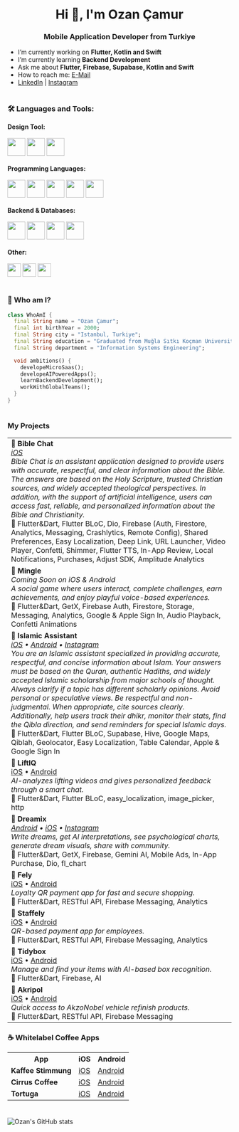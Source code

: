 <h1 align="center">Hi 👋, I'm Ozan Çamur</h1>
<h3 align="center">Mobile Application Developer from Turkiye</h3>

- I’m currently working on **Flutter, Kotlin and Swift**
- I’m currently learning **Backend Development**
- Ask me about **Flutter, Firebase, Supabase, Kotlin and Swift**
- How to reach me: [E-Mail](mailto:ozancamur1006@gmail.com)
- [LinkedIn](https://www.linkedin.com/in/ozancamur/) | [Instagram](https://www.instagram.com/ozancamur_dev/)
<!--[![Top Langs](https://github-readme-stats.vercel.app/api/top-langs/?username=ozancamur&layout=compact)](https://github.com/anuraghazra/github-readme-stats)-->

#

### 🛠️ Languages and Tools:
<p align="left">
<strong>Design Tool:</strong><br/><br/>
  <img src="https://cdn.jsdelivr.net/gh/devicons/devicon/icons/figma/figma-original.svg" width="40" height="40"/>
  <img src="https://img.shields.io/badge/Motiff-AI-%23000000?style=for-the-badge&logo=data:image/svg+xml;base64,&logoColor=white" height="40"/> <!-- Özel logo yok, text badge -->
  <img src="https://img.shields.io/badge/Canva-00C4CC?style=for-the-badge&logo=Canva&logoColor=white" height="40"/>
<br/><br/>
<strong>Programming Languages:</strong><br/><br/>
  <img src="https://cdn.jsdelivr.net/gh/devicons/devicon/icons/flutter/flutter-original.svg" width="40" height="40"/>
  <img src="https://cdn.jsdelivr.net/gh/devicons/devicon/icons/dart/dart-original.svg" width="40" height="40"/>
  <img src="https://cdn.jsdelivr.net/gh/devicons/devicon/icons/kotlin/kotlin-original.svg" width="40" height="40"/>
  <img src="https://cdn.jsdelivr.net/gh/devicons/devicon/icons/swift/swift-original.svg" width="40" height="40"/>
  <img src="https://cdn.jsdelivr.net/gh/devicons/devicon/icons/javascript/javascript-original.svg" width="40" height="40"/>
<br/><br/>
<strong>Backend & Databases:</strong><br/><br/>
  <img src="https://cdn.jsdelivr.net/gh/devicons/devicon/icons/firebase/firebase-plain.svg" width="40" height="40"/>
  <img src="https://cdn.jsdelivr.net/gh/devicons/devicon/icons/postgresql/postgresql-original.svg" width="40" height="40"/>
  <img src="https://cdn.jsdelivr.net/gh/devicons/devicon/icons/nodejs/nodejs-original.svg" width="40" height="40"/>
  <img src="https://img.shields.io/badge/Supabase-3ECF8E?style=for-the-badge&logo=supabase&logoColor=white" height="40"/>
<br/><br/>
<strong>Other:</strong><br/><br/>
  <img src="https://img.shields.io/badge/REST_API-000000?style=for-the-badge&logo=fastapi&logoColor=white" height="30"/>
  <img src="https://img.shields.io/badge/WebSocket-010101?style=for-the-badge&logo=websocket&logoColor=white" height="30"/>
  <img src="https://img.shields.io/badge/OneSignal-E4405F?style=for-the-badge&logo=onesignal&logoColor=white" height="30"/>
</p>

#


### 👤 Who am I?
```dart
class WhoAmI {
  final String name = "Ozan Çamur";
  final int birthYear = 2000;
  final String city = "Istanbul, Turkiye";
  final String education = "Graduated from Muğla Sıtkı Koçman University in 2023";
  final String department = "Information Systems Engineering";

  void ambitions() {
    developeMicroSaas();
    developeAIPoweredApps();
    learnBackendDevelopment();
    workWithGlobalTeams();
  }
}
```

#
### My Projects
<table> <tr> 

  <td><strong>🚀 Bible Chat</strong><br/> <em> <a href="https://apps.apple.com/us/app/daily-verses-bible-chat-soul/id6751198497">iOS</a>  </em><br/> <em>Bible Chat is an assistant application designed to provide users with accurate, respectful, and clear information about the Bible. The answers are based on the Holy Scripture, trusted Christian sources, and widely accepted theological perspectives. In addition, with the support of artificial intelligence, users can access fast, reliable, and personalized information about the Bible and Christianity.</em><br/> 🔧 Flutter&Dart, Flutter BLoC, Dio, Firebase (Auth, Firestore, Analytics, Messaging, Crashlytics, Remote Config), Shared Preferences, Easy Localization, Deep Link, URL Launcher, Video Player, Confetti, Shimmer, Flutter TTS, In-App Review, Local Notifications, Purchases, Adjust SDK, Amplitude Analytics </td> </tr> <tr>
  
  <td><strong>🚀 Mingle</strong><br/> <em>Coming Soon on iOS & Android</em><br/> <em>A social game where users interact, complete challenges, earn achievements, and enjoy playful voice-based experiences.</em><br/> 🔧  Flutter&Dart, GetX, Firebase Auth, Firestore, Storage, Messaging, Analytics, Google & Apple Sign In, Audio Playback, Confetti Animations </td> </tr> <tr>
  
  <td><strong>🚀 Islamic Assistant</strong><br/> <em> <a href="https://apps.apple.com/us/app/islamic-assistant/id6746325335">iOS</a> • <a href="https://play.google.com/store/apps/details?id=com.ozancamur.app.tesbih">Android</a> • <a href="https://www.instagram.com/p/DKNuk1HIbs8/?img_index=1">Instagram</a></em><br/> <em>You are an Islamic assistant specialized in providing accurate, respectful, and concise information about Islam. Your answers must be based on the Quran, authentic Hadiths, and widely accepted Islamic scholarship from major schools of thought. Always clarify if a topic has different scholarly opinions. Avoid personal or speculative views. Be respectful and non-judgmental. When appropriate, cite sources clearly. Additionally, help users track their dhikr, monitor their stats, find the Qibla direction, and send reminders for special Islamic days.</em><br/> 🔧 Flutter&Dart, Flutter BLoC, Supabase, Hive, Google Maps, Qiblah, Geolocator, Easy Localization, Table Calendar, Apple & Google Sign In </td> </tr> <tr>
    
  <td><strong>🚀 LiftIQ</strong><br/> <a href="https://apps.apple.com/us/app/liftiq/id6744523581">iOS</a> • <a href="https://play.google.com/store/apps/details?id=com.botart.app.liftiq&hl=en">Android</a><br/> <em>AI-analyzes lifting videos and gives personalized feedback through a smart chat.</em><br/> 🔧 Flutter&Dart, Flutter BLoC, easy_localization, image_picker, http </td> </tr> <tr> 
  
  <td><strong>🚀 Dreamix </strong><br/> <em><a href="https://play.google.com/store/apps/details?id=com.ozancamur.app.dreamaiapp">Android</a> • <a href="https://t.co/sFnKU7JQ4y">iOS</a> • <a href="https://www.instagram.com/p/DIPObrBC3Em/?igsh=MTJ3NHgwZ2p5ZnB6Yw==">Instagram</a></em><br/> <em>Write dreams, get AI interpretations, see psychological charts, generate dream visuals, share with community.</em><br/> 🔧 Flutter&Dart, GetX, Firebase, Gemini AI, Mobile Ads, In-App Purchase, Dio, fl_chart </td> </tr> <tr> 

  <td><strong>🚀 Fely</strong><br/> <a href="https://apps.apple.com/tr/app/fely/id6443499504">iOS</a> • <a href="https://play.google.com/store/apps/details?id=com.festivalpayment.fpay_mobile&hl=en">Android</a><br/> <em>Loyalty QR payment app for fast and secure shopping.</em><br/> 🔧 Flutter&Dart, RESTful API, Firebase Messaging, Analytics </td> </tr> <tr> 

  <td><strong>🚀 Staffely</strong><br/> <a href="https://apps.apple.com/tr/app/staffely/id6450368658">iOS</a> • <a href="https://play.google.com/store/apps/details?id=app.fely.staff">Android</a><br/> <em>QR-based payment app for employees.</em><br/> 🔧 Flutter&Dart, RESTful API, Firebase Messaging, Analytics </td> </tr> <tr> 

  <td><strong>🚀 Tidybox</strong><br/> <a href="https://apps.apple.com/tr/app/tidyboxapp/id6739962001">iOS</a> • <a href="https://play.google.com/store/apps/details?id=com.botart.app.tidybox">Android</a><br/> <em>Manage and find your items with AI-based box recognition.</em><br/> 🔧 Flutter&Dart, Firebase, AI </td> </tr> <tr> 

  <td><strong>🚀 Akripol</strong><br/> <a href="https://apps.apple.com/tr/app/akripol/id1536710189?l=tr">iOS</a> • <a href="https://play.google.com/store/apps/details?id=tr.com.akripol.mobile">Android</a><br/> <em>Quick access to AkzoNobel vehicle refinish products.</em><br/> 🔧 Flutter&Dart, RESTful API, Firebase Messaging </td> </tr>  </table>

### ☕ Whitelabel Coffee Apps

<table> 
<tr> <th>App</th> <th>iOS</th> <th>Android</th> </tr> <tr> <td><strong>Kaffee Stimmung</strong></td> <td><a href="https://apps.apple.com/tr/app/kaffee-stimmung/id6689512651">iOS</a></td> <td><a href="https://play.google.com/store/apps/details?id=app.fely.id34">Android</a></td> </tr> 

<tr> <td><strong>Cirrus Coffee</strong></td> <td><a href="https://apps.apple.com/tr/app/cirrus-coffee/id6739848840">iOS</a></td> <td><a href="https://play.google.com/store/apps/details?id=app.fely.id39">Android</a></td> </tr> 

<tr> <td><strong>Tortuga</strong></td> <td><a href="https://apps.apple.com/tr/app/tortuga/id6720740715">iOS</a></td> <td><a href="https://play.google.com/store/apps/details?id=app.fely.id23">Android</a></td> </tr> </table>

#

![Ozan's GitHub stats](https://github-readme-stats.vercel.app/api?username=ozancamur&show_icons=true&theme=radical)

